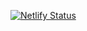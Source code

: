[![Netlify Status](https://api.netlify.com/api/v1/badges/a611d70e-ba1c-4189-b83f-e11c94f3b005/deploy-status)](https://app.netlify.com/sites/html-example-tob/deploys)